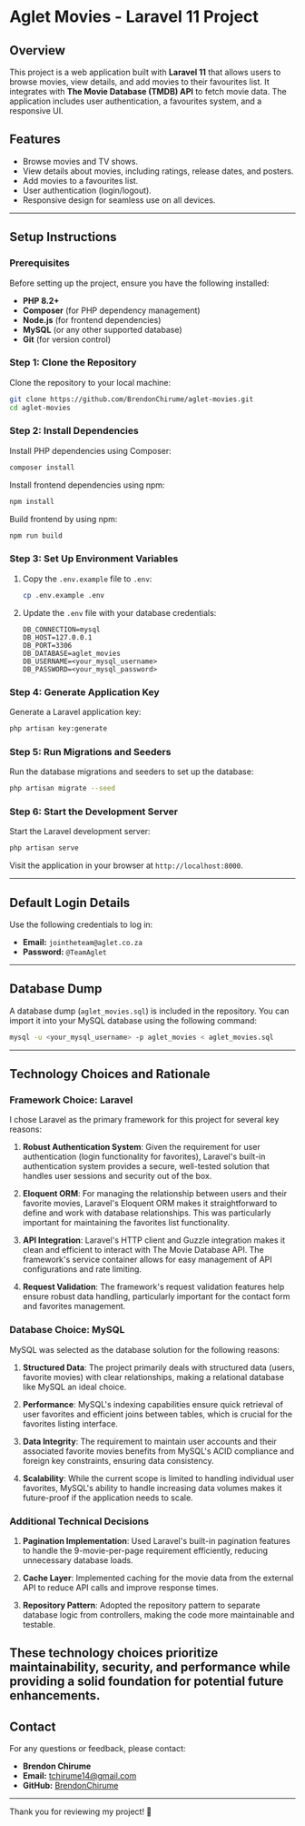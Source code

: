# Aglet Movies - Laravel 11 Project

## Overview

This project is a web application built with **Laravel 11** that allows users to browse movies, view details, and add movies to their favourites list. It integrates with **The Movie Database (TMDB) API** to fetch movie data. The application includes user authentication, a favourites system, and a responsive UI.

## Features

-   Browse movies and TV shows.
-   View details about movies, including ratings, release dates, and posters.
-   Add movies to a favourites list.
-   User authentication (login/logout).
-   Responsive design for seamless use on all devices.

---

## Setup Instructions

### Prerequisites

Before setting up the project, ensure you have the following installed:

-   **PHP 8.2+**
-   **Composer** (for PHP dependency management)
-   **Node.js** (for frontend dependencies)
-   **MySQL** (or any other supported database)
-   **Git** (for version control)

### Step 1: Clone the Repository

Clone the repository to your local machine:

```bash
git clone https://github.com/BrendonChirume/aglet-movies.git
cd aglet-movies
```

### Step 2: Install Dependencies

Install PHP dependencies using Composer:

```bash
composer install
```

Install frontend dependencies using npm:

```bash
npm install
```

Build frontend by using npm:

```bash
npm run build
```

### Step 3: Set Up Environment Variables

1. Copy the `.env.example` file to `.env`:
    ```bash
    cp .env.example .env
    ```
2. Update the `.env` file with your database credentials:
    ```env
    DB_CONNECTION=mysql
    DB_HOST=127.0.0.1
    DB_PORT=3306
    DB_DATABASE=aglet_movies
    DB_USERNAME=<your_mysql_username>
    DB_PASSWORD=<your_mysql_password>
    ```

### Step 4: Generate Application Key

Generate a Laravel application key:

```bash
php artisan key:generate
```

### Step 5: Run Migrations and Seeders

Run the database migrations and seeders to set up the database:

```bash
php artisan migrate --seed
```

### Step 6: Start the Development Server

Start the Laravel development server:

```bash
php artisan serve
```

Visit the application in your browser at `http://localhost:8000`.

---

## Default Login Details

Use the following credentials to log in:

-   **Email:** `jointheteam@aglet.co.za`
-   **Password:** `@TeamAglet`

---

## Database Dump

A database dump (`aglet_movies.sql`) is included in the repository. You can import it into your MySQL database using the following command:

```bash
mysql -u <your_mysql_username> -p aglet_movies < aglet_movies.sql
```

---

## Technology Choices and Rationale

### Framework Choice: Laravel

I chose Laravel as the primary framework for this project for several key reasons:

1. **Robust Authentication System**: Given the requirement for user authentication (login functionality for favorites), Laravel's built-in authentication system provides a secure, well-tested solution that handles user sessions and security out of the box.

2. **Eloquent ORM**: For managing the relationship between users and their favorite movies, Laravel's Eloquent ORM makes it straightforward to define and work with database relationships. This was particularly important for maintaining the favorites list functionality.

3. **API Integration**: Laravel's HTTP client and Guzzle integration makes it clean and efficient to interact with The Movie Database API. The framework's service container allows for easy management of API configurations and rate limiting.

4. **Request Validation**: The framework's request validation features help ensure robust data handling, particularly important for the contact form and favorites management.

### Database Choice: MySQL

MySQL was selected as the database solution for the following reasons:

1. **Structured Data**: The project primarily deals with structured data (users, favorite movies) with clear relationships, making a relational database like MySQL an ideal choice.

2. **Performance**: MySQL's indexing capabilities ensure quick retrieval of user favorites and efficient joins between tables, which is crucial for the favorites listing interface.

3. **Data Integrity**: The requirement to maintain user accounts and their associated favorite movies benefits from MySQL's ACID compliance and foreign key constraints, ensuring data consistency.

4. **Scalability**: While the current scope is limited to handling individual user favorites, MySQL's ability to handle increasing data volumes makes it future-proof if the application needs to scale.

### Additional Technical Decisions

1. **Pagination Implementation**: Used Laravel's built-in pagination features to handle the 9-movie-per-page requirement efficiently, reducing unnecessary database loads.

2. **Cache Layer**: Implemented caching for the movie data from the external API to reduce API calls and improve response times.

3. **Repository Pattern**: Adopted the repository pattern to separate database logic from controllers, making the code more maintainable and testable.

## These technology choices prioritize maintainability, security, and performance while providing a solid foundation for potential future enhancements.

## Contact

For any questions or feedback, please contact:

-   **Brendon Chirume**
-   **Email:** tchirume14@gmail.com
-   **GitHub:** [BrendonChirume](https://github.com/BrendonChirume)

---

Thank you for reviewing my project! 🚀
